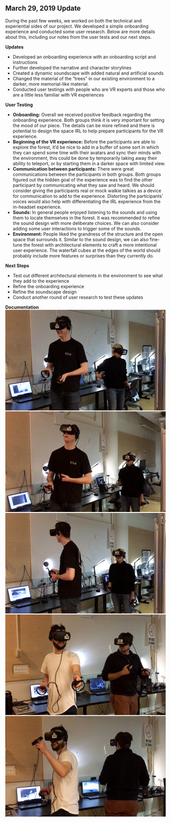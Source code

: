 ## March 29, 2019 Update

During the past few weeks, we worked on both the technical and experiential sides of our project. We developed a simple onboarding experience and conducted some user research. Below are more details about this, including our notes from the user tests and our next steps.

<strong>Updates</strong><br>
<ul>  
  <li>Developed an onboarding experience with an onboarding script and instructions</li>  
  <li>Further developed the narrative and character storylines</li>  
  <li>Created a dynamic soundscape with added natural and artificial sounds</li>  
  <li>Changed the material of the “trees” in our existing environment to a darker, more memorial-like material.</li>  
  <li>Conducted user testings with people who are VR experts and those who are a little less familiar with VR experiences</li> 
</ul>

<strong>User Testing</strong> 
<ul>   
  <li><strong>Onboarding:</strong> Overall we received positive feedback regarding the onboarding experience. Both groups think it is very important for setting the mood of our piece. The details can be more refined and there is potential to design the space IRL to help prepare participants for the VR experience.</li>  
  <li><strong>Beginning of the VR experience:</strong>
Before the participants are able to explore the forest, it’d be nice to add in a buffer of some sort in which they can spend some time with their avatars and sync their minds with the environment, this could be done by temporarily taking away their ability to teleport, or by starting them in a darker space with limited view.</li>  
  <li><strong>Communication between participants:</strong> 
There were great communications between the participants in both groups. Both groups figured out the hidden goal of the experience was to find the other participant by communicating what they saw and heard. We should consider giving the participants real or mock walkie talkies as a device for communication to add to the experience. Distorting the participants’ voices would also help with differentiating the IRL experience from the in-headset experience.</li>  
  <li><strong>Sounds:</strong> 
In general people enjoyed listening to the sounds and using them to locate themselves in the forest. It was recommended to refine the sound design with more deliberate choices. We can also consider adding some user interactions to trigger some of the sounds.</li> 
  <li><strong>Environment:</strong> 
People liked the grandness of the structure and the open space that surrounds it. Similar to the sound design, we can also fine-tune the forest with architectural elements to craft a more intentional user experience. The waterfall cubes at the edges of the world should probably include more features or surprises than they currently do. </li> 
</ul>

<strong>Next Steps</strong>
<ul>
  <li>Test out different architectural elements in the environment to see what they add to the experience</li>
  <li>Refine the onboarding experience</li>
  <li>Refine the soundscape design</li>
  <li>Conduct another round of user research to test these updates</li>
</ul>  

<strong>Documentation</strong>
![screenshot 1](img/update2_1.jpg)
![screenshot 2](img/update2_2.jpg)
![screenshot 3](img/update2_3.jpg)
![screenshot 4](img/update2_4.jpg)
![screenshot 5](img/update2_5.jpg)
